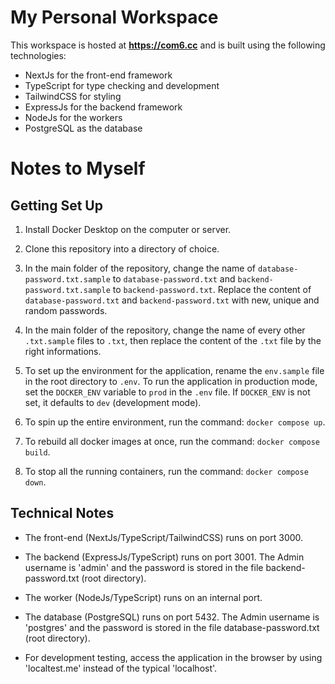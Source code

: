 # My Personal Workspace

This workspace is hosted at **https://com6.cc** and is built using the following technologies:

- NextJs for the front-end framework
- TypeScript for type checking and development
- TailwindCSS for styling
- ExpressJs for the backend framework
- NodeJs for the workers
- PostgreSQL as the database

# Notes to Myself

## Getting Set Up

1. Install Docker Desktop on the computer or server.

1. Clone this repository into a directory of choice.

1. In the main folder of the repository, change the name of `database-password.txt.sample` to `database-password.txt` and `backend-password.txt.sample` to `backend-password.txt`. Replace the content of `database-password.txt` and `backend-password.txt` with new, unique and random passwords.

1. In the main folder of the repository, change the name of every other `.txt.sample` files to `.txt`, then replace the content of the `.txt` file by the right informations.

1. To set up the environment for the application, rename the `env.sample` file in the root directory to `.env`. To run the application in production mode, set the `DOCKER_ENV` variable to `prod` in the `.env` file. If `DOCKER_ENV` is not set, it defaults to `dev` (development mode).

1. To spin up the entire environment, run the command: `docker compose up`.

1. To rebuild all docker images at once, run the command: `docker compose build`.

1. To stop all the running containers, run the command: `docker compose down`.

## Technical Notes

- The front-end (NextJs/TypeScript/TailwindCSS) runs on port 3000.

- The backend (ExpressJs/TypeScript) runs on port 3001. The Admin username is 'admin' and the password is stored in the file backend-password.txt (root directory).

- The worker (NodeJs/TypeScript) runs on an internal port.

- The database (PostgreSQL) runs on port 5432. The Admin username is 'postgres' and the password is stored in the file database-password.txt (root directory).

- For development testing, access the application in the browser by using 'localtest.me' instead of the typical 'localhost'.

